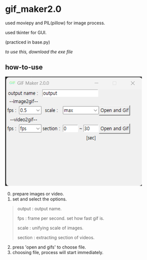 # gif_maker2.0

used moviepy and PIL(pillow) for image process.

used tkinter for GUI.

(practiced in base.py)

*to use this, download the exe file*

## how-to-use

![gif maker](/tutorial.png)

0. prepare images or video.
1. set and select the options.
> output : output name.
> 
> fps : frame per second. set how fast gif is.
>
> scale : unifying scale of images.
>
> section : extracting section of videos.
2. press 'open and gifs' to choose file.
3. choosing file, process will start immediately.
